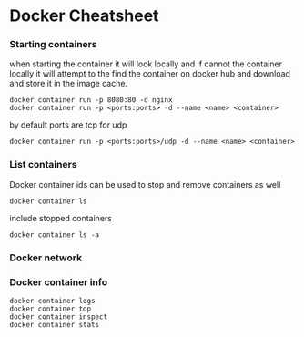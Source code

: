 # Docker Cheatsheet

### Starting containers
when starting the container it will look locally and if cannot
the container locally it will attempt to the find the container
on docker hub and download and store it in the image cache.
```
docker container run -p 8080:80 -d nginx
docker container run -p <ports:ports> -d --name <name> <container>
```
by default ports are tcp for udp
```
docker container run -p <ports:ports>/udp -d --name <name> <container>
```
### List containers
Docker container ids can be used to stop and remove containers as well
```
docker container ls
```
include stopped containers
```
docker container ls -a
```
### Docker network

### Docker container info
```
docker container logs
docker container top
docker container inspect
docker container stats
```

